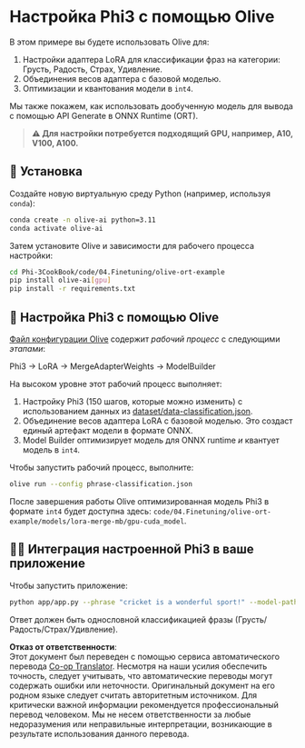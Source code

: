 <!--
CO_OP_TRANSLATOR_METADATA:
{
  "original_hash": "4164123a700fecd535d850f09506d72a",
  "translation_date": "2025-03-27T04:00:51+00:00",
  "source_file": "code\\04.Finetuning\\olive-ort-example\\README.md",
  "language_code": "ru"
}
-->
# Настройка Phi3 с помощью Olive

В этом примере вы будете использовать Olive для:

1. Настройки адаптера LoRA для классификации фраз на категории: Грусть, Радость, Страх, Удивление.
1. Объединения весов адаптера с базовой моделью.
1. Оптимизации и квантования модели в `int4`.

Мы также покажем, как использовать дообученную модель для вывода с помощью API Generate в ONNX Runtime (ORT).

> **⚠️ Для настройки потребуется подходящий GPU, например, A10, V100, A100.**

## 💾 Установка

Создайте новую виртуальную среду Python (например, используя `conda`):

```bash
conda create -n olive-ai python=3.11
conda activate olive-ai
```

Затем установите Olive и зависимости для рабочего процесса настройки:

```bash
cd Phi-3CookBook/code/04.Finetuning/olive-ort-example
pip install olive-ai[gpu]
pip install -r requirements.txt
```

## 🧪 Настройка Phi3 с помощью Olive

[Файл конфигурации Olive](../../../../../code/04.Finetuning/olive-ort-example/phrase-classification.json) содержит *рабочий процесс* с следующими *этапами*:

Phi3 -> LoRA -> MergeAdapterWeights -> ModelBuilder

На высоком уровне этот рабочий процесс выполняет:

1. Настройку Phi3 (150 шагов, которые можно изменить) с использованием данных из [dataset/data-classification.json](../../../../../code/04.Finetuning/olive-ort-example/dataset/dataset-classification.json).
1. Объединение весов адаптера LoRA с базовой моделью. Это создаст единый артефакт модели в формате ONNX.
1. Model Builder оптимизирует модель для ONNX runtime *и* квантует модель в `int4`.

Чтобы запустить рабочий процесс, выполните:

```bash
olive run --config phrase-classification.json
```

После завершения работы Olive оптимизированная модель Phi3 в формате `int4` будет доступна здесь: `code/04.Finetuning/olive-ort-example/models/lora-merge-mb/gpu-cuda_model`.

## 🧑‍💻 Интеграция настроенной Phi3 в ваше приложение

Чтобы запустить приложение:

```bash
python app/app.py --phrase "cricket is a wonderful sport!" --model-path models/lora-merge-mb/gpu-cuda_model
```

Ответ должен быть однословной классификацией фразы (Грусть/Радость/Страх/Удивление).

**Отказ от ответственности**:  
Этот документ был переведен с помощью сервиса автоматического перевода [Co-op Translator](https://github.com/Azure/co-op-translator). Несмотря на наши усилия обеспечить точность, следует учитывать, что автоматические переводы могут содержать ошибки или неточности. Оригинальный документ на его родном языке следует считать авторитетным источником. Для критически важной информации рекомендуется профессиональный перевод человеком. Мы не несем ответственности за любые недоразумения или неправильные интерпретации, возникающие в результате использования данного перевода.